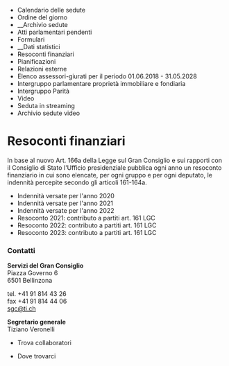   * Calendario delle sedute
  * Ordine del giorno
  *  __Archivio sedute
  * Atti parlamentari pendenti
  * Formulari
  *  __Dati statistici
  * Resoconti finanziari
  * Pianificazioni
  * Relazioni esterne
  * Elenco assessori-giurati per il periodo 01.06.2018 - 31.05.2028
  * Intergruppo parlamentare proprietà immobiliare e fondiaria
  * Intergruppo Parità
  * Video
  * Seduta in streaming
  * Archivio sedute video

#  Resoconti finanziari

In base al nuovo Art. 166a della Legge sul Gran Consiglio e sui rapporti con
il Consiglio di Stato l'Ufficio presidenziale pubblica ogni anno un resoconto
finanziario in cui sono elencate, per ogni gruppo e per ogni deputato, le
indennità percepite secondo gli articoli 161-164a.

  * Indennità versate per l'anno 2020
  * Indennità versate per l'anno 2021
  * Indennità versate per l'anno 2022
  * Resoconto 2021: contributo a partiti art. 161 LGC
  * Resoconto 2022: contributo a partiti art. 161 LGC
  * Resoconto 2023: contributo a partiti art. 161 LGC

###  Contatti

**Servizi del Gran Consiglio**  
Piazza Governo 6  
6501 Bellinzona

tel. +41 91 814 43 26  
fax +41 91 814 44 06  
sgc@ti.ch

**Segretario generale**  
Tiziano Veronelli

  * Trova collaboratori

  * Dove trovarci


